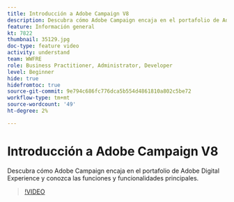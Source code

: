 ```yaml
---
title: Introducción a Adobe Campaign V8
description: Descubra cómo Adobe Campaign encaja en el portafolio de Adobe Digital Experience y conozca las funciones y funcionalidades principales.
feature: Información general
kt: 7822
thumbnail: 35129.jpg
doc-type: feature video
activity: understand
team: WWFRE
role: Business Practitioner, Administrator, Developer
level: Beginner
hide: true
hidefromtoc: true
source-git-commit: 9e794c686fc776dca5b554d4861810a802c5be72
workflow-type: tm+mt
source-wordcount: '49'
ht-degree: 2%

---
```



# Introducción a Adobe Campaign V8

Descubra cómo Adobe Campaign encaja en el portafolio de Adobe Digital Experience y conozca las funciones y funcionalidades principales.

>[!VIDEO](https://video.tv.adobe.com/v/35129?quality=12)
